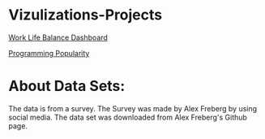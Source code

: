 # Vizulizations-Projects

[Work Life Balance Dashboard](https://public.tableau.com/views/SurveyofDataJobs/Dashboard1?:language=en-US&:display_count=n&:origin=viz_share_link)

[Programming Popularity](https://public.tableau.com/views/PopularityofprogrammingLanguages/PopularityofVariousProgrammingLanguages?:language=en-US&:display_count=n&:origin=viz_share_link)

# About Data Sets:
The data is from a survey. The Survey was made by Alex Freberg by using social media. The data set was downloaded from  Alex Freberg's Github page.
